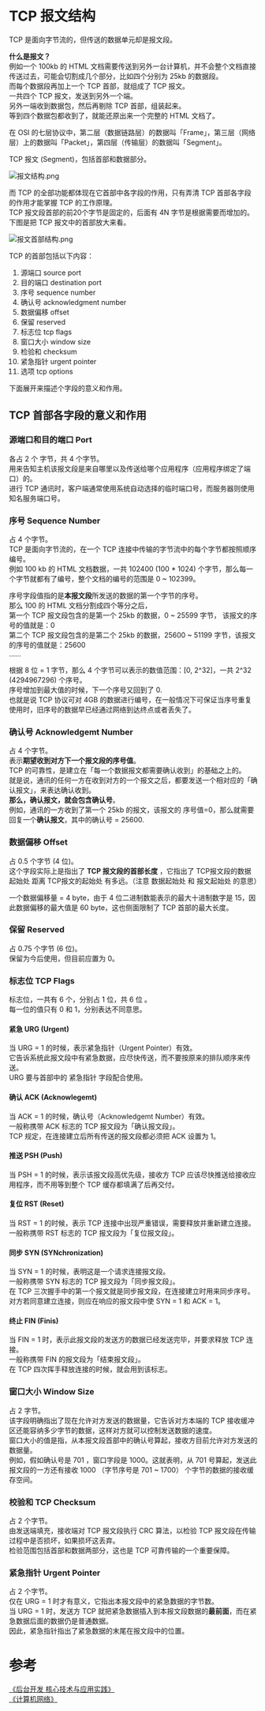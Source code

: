 # TCP 报文结构

TCP 是面向字节流的，但传送的数据单元却是报文段。

**什么是报文？**    
例如一个 100kb 的 HTML 文档需要传送到另外一台计算机，并不会整个文档直接传送过去，可能会切割成几个部分，比如四个分别为 25kb 的数据段。    
而每个数据段再加上一个 TCP 首部，就组成了 TCP 报文。    
一共四个 TCP 报文，发送到另外一个端。    
另外一端收到数据包，然后再剔除 TCP 首部，组装起来。    
等到四个数据包都收到了，就能还原出来一个完整的 HTML 文档了。    

在 OSI 的七层协议中，第二层（数据链路层）的数据叫「Frame」，第三层（网络层）上的数据叫「Packet」，第四层（传输层）的数据叫「Segment」。

TCP 报文 (Segment)，包括首部和数据部分。    

![报文结构.png](https://bluesun-1252625244.cos.ap-guangzhou.myqcloud.com/post/understand-tcp-udp/3A60080FBC8767DB575C2D2919097613.png)

而 TCP 的全部功能都体现在它首部中各字段的作用，只有弄清 TCP 首部各字段的作用才能掌握 TCP 的工作原理。    
TCP 报文段首部的前20个字节是固定的，后面有 4N 字节是根据需要而增加的。    
下图是把 TCP 报文中的首部放大来看。    

![报文首部结构.png](https://bluesun-1252625244.cos.ap-guangzhou.myqcloud.com/post/understand-tcp-udp/CFC6314E4B2FD039C450821D946E93E2.png)

TCP 的首部包括以下内容：    

1. 源端口 source port    
2. 目的端口 destination port    
3. 序号 sequence number    
4. 确认号 acknowledgment number    
5. 数据偏移 offset    
6. 保留 reserved    
7. 标志位 tcp flags    
8. 窗口大小 window size    
9. 检验和 checksum    
10. 紧急指针 urgent pointer    
11. 选项 tcp options    

下面展开来描述个字段的意义和作用。    

## TCP 首部各字段的意义和作用

### 源端口和目的端口 Port
各占 2 个 字节，共 4 个字节。    
用来告知主机该报文段是来自哪里以及传送给哪个应用程序（应用程序绑定了端口）的。    
进行 TCP 通讯时，客户端通常使用系统自动选择的临时端口号，而服务器则使用知名服务端口号。    

### 序号 Sequence Number
占 4 个字节。    
TCP 是面向字节流的，在一个 TCP 连接中传输的字节流中的每个字节都按照顺序编号。    
例如 100 kb 的 HTML 文档数据，一共 102400 (100 * 1024) 个字节，那么每一个字节就都有了编号，整个文档的编号的范围是 0 ~ 102399。    

序号字段值指的是**本报文段**所发送的数据的第一个字节的序号。    
那么 100 的 HTML 文档分割成四个等分之后，    
第一个 TCP 报文段包含的是第一个 25kb 的数据，0 ~ 25599 字节， 该报文的序号的值就是：0    
第二个 TCP 报文段包含的是第二个 25kb 的数据，25600 ~ 51199 字节，该报文的序号的值就是：25600    
......    

根据 8 位 = 1 字节，那么 4 个字节可以表示的数值范围：[0, 2^32]，一共 2^32 (4294967296) 个序号。    
序号增加到最大值的时候，下一个序号又回到了 0.    
也就是说 TCP 协议可对 4GB  的数据进行编号，在一般情况下可保证当序号重复使用时，旧序号的数据早已经通过网络到达终点或者丢失了。    

### 确认号 Acknowledgemt Number
占 4 个字节。    
表示**期望收到对方下一个报文段的序号值**。    
TCP 的可靠性，是建立在「每一个数据报文都需要确认收到」的基础之上的。    
就是说，通讯的任何一方在收到对方的一个报文之后，都要发送一个相对应的「确认报文」，来表达确认收到。    
**那么，确认报文，就会包含确认号**。    
例如，通讯的一方收到了第一个 25kb 的报文，该报文的 序号值=0，那么就需要回复一个**确认报文**，其中的确认号 = 25600.    

### 数据偏移 Offset
占 0.5 个字节 (4 位)。    
这个字段实际上是指出了 **TCP 报文段的首部长度** ，它指出了 TCP报文段的数据起始处 距离 TCP报文的起始处 有多远。（注意 数据起始处 和 报文起始处 的意思）    

一个数据偏移量 = 4 byte，由于 4 位二进制数能表示的最大十进制数字是 15，因此数据偏移的最大值是 60 byte，这也侧面限制了 TCP 首部的最大长度。    

### 保留 Reserved
占 0.75 个字节 (6 位)。    
保留为今后使用，但目前应置为 0。    

### 标志位 TCP Flags
标志位，一共有 6 个，分别占 1 位，共 6 位 。    
每一位的值只有 0 和 1，分别表达不同意思。    

#### 紧急 URG (Urgent)
当 URG = 1 的时候，表示紧急指针（Urgent Pointer）有效。    
它告诉系统此报文段中有紧急数据，应尽快传送，而不要按原来的排队顺序来传送。    
URG 要与首部中的 紧急指针 字段配合使用。    

#### 确认 ACK (Acknowlegemt)
当 ACK = 1 的时候，确认号（Acknowledgemt Number）有效。    
一般称携带 ACK 标志的 TCP 报文段为「确认报文段」。    
TCP 规定，在连接建立后所有传送的报文段都必须把 ACK 设置为 1。    

#### 推送 PSH (Push)
当 PSH = 1 的时候，表示该报文段高优先级，接收方 TCP 应该尽快推送给接收应用程序，而不用等到整个 TCP 缓存都填满了后再交付。    

#### 复位 RST (Reset)
当 RST = 1 的时候，表示 TCP 连接中出现严重错误，需要释放并重新建立连接。    
一般称携带 RST 标志的 TCP 报文段为「复位报文段」。    

#### 同步 SYN (SYNchronization)
当 SYN = 1 的时候，表明这是一个请求连接报文段。    
一般称携带 SYN 标志的 TCP 报文段为「同步报文段」。    
在 TCP 三次握手中的第一个报文就是同步报文段，在连接建立时用来同步序号。    
对方若同意建立连接，则应在响应的报文段中使 SYN = 1 和 ACK = 1。    

#### 终止 FIN (Finis)
当 FIN = 1 时，表示此报文段的发送方的数据已经发送完毕，并要求释放 TCP 连接。    
一般称携带 FIN 的报文段为「结束报文段」。    
在 TCP 四次挥手释放连接的时候，就会用到该标志。    

### 窗口大小 Window Size
占 2 字节。    
该字段明确指出了现在允许对方发送的数据量，它告诉对方本端的 TCP 接收缓冲区还能容纳多少字节的数据，这样对方就可以控制发送数据的速度。    
窗口大小的值是指，从本报文段首部中的确认号算起，接收方目前允许对方发送的数据量。    
例如，假如确认号是 701 ，窗口字段是 1000。这就表明，从 701 号算起，发送此报文段的一方还有接收 1000 （字节序号是 701 ~ 1700） 个字节的数据的接收缓存空间。    

### 校验和 TCP Checksum
占 2 个字节。    
由发送端填充，接收端对 TCP 报文段执行 CRC 算法，以检验 TCP 报文段在传输过程中是否损坏，如果损坏这丢弃。    
检验范围包括首部和数据两部分，这也是 TCP 可靠传输的一个重要保障。    

### 紧急指针 Urgent Pointer
占 2 个字节。    
仅在 URG = 1 时才有意义，它指出本报文段中的紧急数据的字节数。    
当 URG = 1 时，发送方 TCP 就把紧急数据插入到本报文段数据的**最前面**，而在紧急数据后面的数据仍是普通数据。    
因此，紧急指针指出了紧急数据的末尾在报文段中的位置。    

# 参考
[《后台开发 核心技术与应用实践》](https://book.douban.com/subject/26850616/)    
[《计算机网络》](https://book.douban.com/subject/2970300/)